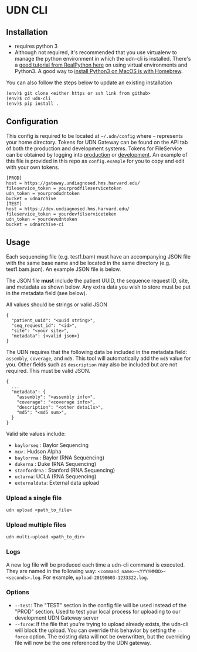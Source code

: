 # UDN CLI

## Installation
* requires python 3
* Although not required, it's recommended that you use virtualenv to manage the python 
environment in which the udn-cli is installed. There's a 
[good tutorial from RealPython here](https://realpython.com/python-virtual-environments-a-primer/#using-different-versions-of-python) 
on using virtual environments and Python3.  A good way to 
[install Python3 on MacOS is with Homebrew](https://docs.python-guide.org/starting/install3/osx/).

You can also follow the steps below to update an existing installation   
```
(env)$ git clone <either https or ssh link from github>
(env)$ cd udn-cli
(env)$ pip install .
```

## Configuration
This config is required to be located at `~/.udn/config` where `~` represents your home directory. 
Tokens for UDN Gateway can be found on the API tab of both the production and development systems. 
Tokens for FileService can be obtained by logging into 
[production](https://fileservice.dbmi.hms.harvard.edu/) or 
[development](https://fileservicedev.aws.dbmi.hms.harvard.edu/). 
An example of this file is provided in this repo  as `config.example` for you to copy and edit with your own tokens. 

```
[PROD]
host = https://gateway.undiagnosed.hms.harvard.edu/
fileservice_token = yourprodfileservicetoken
udn_token = yourprodudntoken
bucket = udnarchive
[TEST]
host = https://dev.undiagnosed.hms.harvard.edu/
fileservice_token = yourdevfilservicetoken
udn_token = yourdevudntoken
bucket = udnarchive-ci
```

## Usage

Each sequencing file (e.g. test1.bam) must have an accompanying JSON file with the same base name and be located in the same directory (e.g. test1.bam.json). 
An example JSON file is below. 

The JSON file **must** include the patient UUID, the sequence request ID, site, and metadata as shown below.  Any extra 
data you wish to store must be put in the metadata field (see below).

All values should be strings or valid JSON  
```
{
  "patient_uuid": "<uuid string>",
  "seq_request_id": "<id>",
  "site": "<your site>",
  "metadata": {<valid json>}
}
```

The UDN requires that the following data be included in the metadata field: `assembly`, `coverage`, and `md5`. This tool will automatically add the `md5` value for you. Other fields such as `description` may also be included but are not required. This must be valid JSON.
```
{
  ...
  "metadata": {
    "assembly": "<assembly info>",
    "coverage": "<coverage info>",
    "description": "<other details>",
    "md5": "<md5 sum>",
  }
}
```

Valid site values include:

- `baylorseq` : Baylor Sequencing
- `mcw` : Hudson Alpha
- `baylorrna` : Baylor (RNA Sequencing)
- `dukerna` : Duke (RNA Sequencing)
- `stanfordrna` : Stanford (RNA Sequencing)
- `uclarna`: UCLA (RNA Sequencing)
- `externaldata`: External data upload

 
### Upload a single file
`udn upload <path_to_file>`
  
### Upload multiple files
`udn multi-upload <path_to_dir>`


### Logs
A new log file will be produced each time a udn-cli command is executed. They are named in the following way: 
`<command_name>-<YYYYMMDD>-<seconds>.log`. For example, `upload-20190603-1233322.log`.

### Options
* `--test`: The "TEST" section in the config file will be used instead of the "PROD" section. Used to test your local
process for uploading to our development UDN Gateway server 
* `--force`: If the file that you're trying to upload already exists, the udn-cli will block the upload. You can 
override this behavior by setting the `--force` option. The existing data will not be overwritten, but the overriding 
file will now be the one referenced by the UDN gateway.
